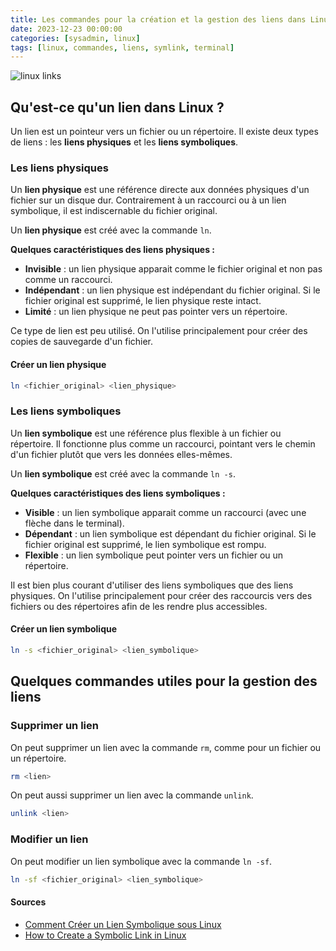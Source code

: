 ```yaml
---
title: Les commandes pour la création et la gestion des liens dans Linux
date: 2023-12-23 00:00:00
categories: [sysadmin, linux]
tags: [linux, commandes, liens, symlink, terminal]
---
```


![linux links](assets/linux_links.png)

## Qu'est-ce qu'un lien dans Linux ?

Un lien est un pointeur vers un fichier ou un répertoire. Il existe deux types de liens : les **liens physiques** et les **liens symboliques**.

### Les liens physiques

Un **lien physique** est une référence directe aux données physiques d'un fichier sur un disque dur. Contrairement à un raccourci ou à un lien symbolique, il est indiscernable du fichier original.

Un **lien physique** est créé avec la commande `ln`.

**Quelques caractéristiques des liens physiques :**

- **Invisible** : un lien physique apparait comme le fichier original et non pas comme un raccourci.
- **Indépendant** : un lien physique est indépendant du fichier original. Si le fichier original est supprimé, le lien physique reste intact.
- **Limité** : un lien physique ne peut pas pointer vers un répertoire.

Ce type de lien est peu utilisé. On l'utilise principalement pour créer des copies de sauvegarde d'un fichier.

#### Créer un lien physique

```bash
ln <fichier_original> <lien_physique>
```

### Les liens symboliques

Un **lien symbolique** est une référence plus flexible à un fichier ou répertoire. Il fonctionne plus comme un raccourci, pointant vers le chemin d'un fichier plutôt que vers les données elles-mêmes.

Un **lien symbolique** est créé avec la commande `ln -s`.

**Quelques caractéristiques des liens symboliques :**

- **Visible** : un lien symbolique apparait comme un raccourci (avec une flèche dans le terminal).
- **Dépendant** : un lien symbolique est dépendant du fichier original. Si le fichier original est supprimé, le lien symbolique est rompu.
- **Flexible** : un lien symbolique peut pointer vers un fichier ou un répertoire.

Il est bien plus courant d'utiliser des liens symboliques que des liens physiques. On l'utilise principalement pour créer des raccourcis vers des fichiers ou des répertoires afin de les rendre plus accessibles.

#### Créer un lien symbolique

```bash
ln -s <fichier_original> <lien_symbolique>
```

## Quelques commandes utiles pour la gestion des liens

### Supprimer un lien

On peut supprimer un lien avec la commande `rm`, comme pour un fichier ou un répertoire.

```bash
rm <lien>
```

On peut aussi supprimer un lien avec la commande `unlink`.

```bash
unlink <lien>
```

### Modifier un lien

On peut modifier un lien symbolique avec la commande `ln -sf`.

```bash
ln -sf <fichier_original> <lien_symbolique>
```

#### Sources

- [Comment Créer un Lien Symbolique sous Linux](https://www.hostinger.fr/tutoriels/comment-creer-un-lien-symbolique-sous-linux)
- [How to Create a Symbolic Link in Linux](https://www.freecodecamp.org/news/linux-ln-how-to-create-a-symbolic-link-in-linux-example-bash-command/#:~:text=You%20use%20the%20ln%20command,link%20will%20be%20created%20instead.)
